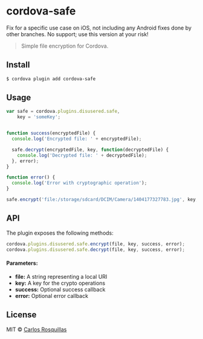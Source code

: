 cordova-safe
====

Fix for a specific use case on iOS, not including any Android fixes done by other branches.
No support; use this version at your risk!

> Simple file encryption for Cordova.

## Install

```bash
$ cordova plugin add cordova-safe
```

## Usage

```javascript
var safe = cordova.plugins.disusered.safe,
    key = 'someKey';


function success(encryptedFile) {
  console.log('Encrypted file: ' + encryptedFile);

  safe.decrypt(encryptedFile, key, function(decryptedFile) {
    console.log('Decrypted file: ' + decryptedFile);
  }, error);
}

function error() {
  console.log('Error with cryptographic operation');
}

safe.encrypt('file:/storage/sdcard/DCIM/Camera/1404177327783.jpg', key, success, error);
```

## API

The plugin exposes the following methods:

```javascript
cordova.plugins.disusered.safe.encrypt(file, key, success, error);
cordova.plugins.disusered.safe.decrypt(file, key, success, error);
```

#### Parameters:
* __file:__ A string representing a local URI
* __key:__ A key for the crypto operations
* __success:__ Optional success callback
* __error:__ Optional error callback

## License

MIT © [Carlos Rosquillas](http://carlosanton.io)
